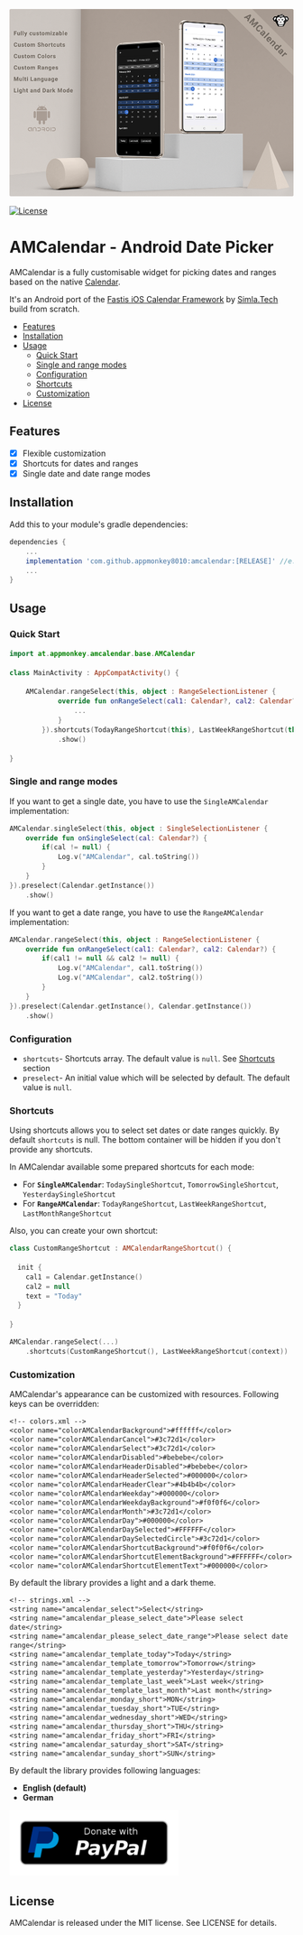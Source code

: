 ![Header](header.png)

[![License](https://img.shields.io/badge/license-mit-brightgreen.svg?style=flat)](https://en.wikipedia.org/wiki/MIT_License)

AMCalendar - Android Date Picker
=============== 

AMCalendar is a fully customisable widget for picking dates and ranges based on the native [Calendar](https://developer.android.com/reference/java/util/Calendar).

It's an Android port of the [Fastis iOS Calendar Framework](https://github.com/simla-tech/Fastis) by [Simla.Tech ](https://github.com/simla-tech) build from scratch.

- [Features](#features)
- [Installation](#installation)
- [Usage](#usage)
  - [Quick Start](#quick-start)
  - [Single and range modes](#single-and-range-modes)
  - [Configuration](#configuration)
  - [Shortcuts](#shortcuts)
  - [Customization](#customization)
- [License](#license)

## Features

- [x] Flexible customization
- [x] Shortcuts for dates and ranges
- [x] Single date and date range modes

## Installation

Add this to your module's gradle dependencies:

```groovy
dependencies {
    ...
    implementation 'com.github.appmonkey8010:amcalendar:[RELEASE]' //e.g.: 1.0.0
    ...
}

```

## Usage

### Quick Start

```kotlin
import at.appmonkey.amcalendar.base.AMCalendar

class MainActivity : AppCompatActivity() {

    AMCalendar.rangeSelect(this, object : RangeSelectionListener {
            override fun onRangeSelect(cal1: Calendar?, cal2: Calendar?) {
                ...
            }
        }).shortcuts(TodayRangeShortcut(this), LastWeekRangeShortcut(this))
            .show()

}
```

### Single and range modes

If you want to get a single date, you have to use the `SingleAMCalendar` implementation:

```kotlin
AMCalendar.singleSelect(this, object : SingleSelectionListener {
    override fun onSingleSelect(cal: Calendar?) {
        if(cal != null) {
            Log.v("AMCalendar", cal.toString())
        }
    }
}).preselect(Calendar.getInstance())
    .show()
```

If you want to get a date range, you have to use the `RangeAMCalendar` implementation:

```kotlin
AMCalendar.rangeSelect(this, object : RangeSelectionListener {
    override fun onRangeSelect(cal1: Calendar?, cal2: Calendar?) {
        if(cal1 != null && cal2 != null) {
            Log.v("AMCalendar", cal1.toString())
            Log.v("AMCalendar", cal2.toString())
        }
    }
}).preselect(Calendar.getInstance(), Calendar.getInstance())
    .show()
```

### Configuration

- `shortcuts`- Shortcuts array. The default value is `null`. See [Shortcuts](#shortcuts) section
- `preselect`- An initial value which will be selected by default. The default value is `null`.

### Shortcuts

Using shortcuts allows you to select set dates or date ranges quickly.
By default `shortcuts` is null. The bottom container will be hidden if you don't provide any shortcuts.

In AMCalendar available some prepared shortcuts for each mode:

- For **`SingleAMCalendar`**: `TodaySingleShortcut`, `TomorrowSingleShortcut`, `YesterdaySingleShortcut`
- For **`RangeAMCalendar`**: `TodayRangeShortcut`, `LastWeekRangeShortcut`, `LastMonthRangeShortcut`

Also, you can create your own shortcut:

```kotlin
class CustomRangeShortcut : AMCalendarRangeShortcut() {

  init {
    cal1 = Calendar.getInstance()
    cal2 = null
    text = "Today"
  }

}
```

```kotlin
AMCalendar.rangeSelect(...)
    .shortcuts(CustomRangeShortcut(), LastWeekRangeShortcut(context))
```

### Customization

AMCalendar's appearance can be customized with resources. Following keys can be overridden:

```
<!-- colors.xml -->
<color name="colorAMCalendarBackground">#ffffff</color>
<color name="colorAMCalendarCancel">#3c72d1</color>
<color name="colorAMCalendarSelect">#3c72d1</color>
<color name="colorAMCalendarDisabled">#bebebe</color>
<color name="colorAMCalendarHeaderDisabled">#bebebe</color>
<color name="colorAMCalendarHeaderSelected">#000000</color>
<color name="colorAMCalendarHeaderClear">#4b4b4b</color>
<color name="colorAMCalendarWeekday">#000000</color>
<color name="colorAMCalendarWeekdayBackground">#f0f0f6</color>
<color name="colorAMCalendarMonth">#3c72d1</color>
<color name="colorAMCalendarDay">#000000</color>
<color name="colorAMCalendarDaySelected">#FFFFFF</color>
<color name="colorAMCalendarDaySelectedCircle">#3c72d1</color>
<color name="colorAMCalendarShortcutBackground">#f0f0f6</color>
<color name="colorAMCalendarShortcutElementBackground">#FFFFFF</color>
<color name="colorAMCalendarShortcutElementText">#000000</color>
```

By default the library provides a light and a dark theme.

```
<!-- strings.xml -->
<string name="amcalendar_select">Select</string>
<string name="amcalendar_please_select_date">Please select date</string>
<string name="amcalendar_please_select_date_range">Please select date range</string>
<string name="amcalendar_template_today">Today</string>
<string name="amcalendar_template_tomorrow">Tomorrow</string>
<string name="amcalendar_template_yesterday">Yesterday</string>
<string name="amcalendar_template_last_week">Last week</string>
<string name="amcalendar_template_last_month">Last month</string>
<string name="amcalendar_monday_short">MON</string>
<string name="amcalendar_tuesday_short">TUE</string>
<string name="amcalendar_wednesday_short">WED</string>
<string name="amcalendar_thursday_short">THU</string>
<string name="amcalendar_friday_short">FRI</string>
<string name="amcalendar_saturday_short">SAT</string>
<string name="amcalendar_sunday_short">SUN</string>
```

By default the library provides following languages:
- **English (default)**
- **German**

<a href="https://www.paypal.com/cgi-bin/webscr?cmd=_s-xclick&hosted_button_id=QT54MSJR6QU7Y">
  <img src="paypal-donate-button.png" alt="Donate with PayPal" width="300" />
</a>

## License

AMCalendar is released under the MIT license. See LICENSE for details.